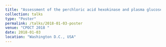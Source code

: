 ```yaml
---
title: "Assessment of the perchloric acid hexokinase and plasma glucose oxidase methods using glucose error grids"
collection: talks
type: "Poster"
permalink: /talks/2018-01-03-poster
venue: "CPOCT 2018 "
date: 2018-01-03
location: "Washington D.C., USA"
---
```


